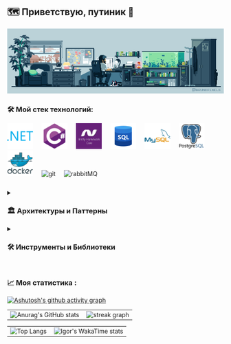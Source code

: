 ## 🗺️ Приветствую, путиник 👋

<!-- Изображение -->

<div align="center">
  <img src="https://github.com/IgorBoytsov/IgorBoytsov/blob/main/gifs/Coding.gif" alt="Coding GIF"/>
</div>

<h3 align="left"> 🛠️ Мой стек технологий:</h3>

<div align="left" style="margin-bottom: 10px;">
  <img src="https://github.com/IgorBoytsov/IgorBoytsov/blob/main/images/dotNetpng.png" alt=".NET" width="60" height="60" />
  
  <img width="12" />
  
  <img src="https://raw.githubusercontent.com/devicons/devicon/master/icons/csharp/csharp-original.svg" alt="csharp" width="60" height="60"/>
  <img width="12" />
  <img src="https://github.com/IgorBoytsov/IgorBoytsov/blob/main/images/EFC-Core.png" alt="csharp" width="60" height="60"/>
   <img width="12" />
  <img src="https://github.com/IgorBoytsov/IgorBoytsov/blob/main/images/icons8-sql-96.png" alt="SQL" width="60" height="60"/>
  
  <img width="12" />
  
  <img src="https://raw.githubusercontent.com/devicons/devicon/master/icons/mysql/mysql-original-wordmark.svg" alt="mysql" width="60" height="60"/> 
  <img width="12" />
  <img src="https://raw.githubusercontent.com/devicons/devicon/master/icons/postgresql/postgresql-original-wordmark.svg" alt="postgresql" width="60" height="60"/> 

  <img width="12" />

  <img src="https://raw.githubusercontent.com/devicons/devicon/master/icons/docker/docker-original-wordmark.svg" alt="docker" width="60" height="60"/>
  <img width="12" />
  <img src="https://www.vectorlogo.zone/logos/git-scm/git-scm-icon.svg" alt="git" width="60" height="60"/> 
  <img width="12" />
  <img src="https://www.vectorlogo.zone/logos/rabbitmq/rabbitmq-icon.svg" alt="rabbitMQ" width="60" height="60"/> 
</div>

<br>

<!-- Доп список -->

<div align="left">
<details>
  <summary><h3>🏛️ Архитектуры и Паттерны</h3></summary>
  
  - 🎨 **Архитектурные стили:** `Чистая архитектура (Clean Architecture)`, `Микросервисы`, `Вертикальные срезы (Vertical Slice)`, `MVVM`.
  - 🧩 **Ключевые паттерны:** `CQRS`, `Repository & Unit of Work`.
  - 🧠 **Подход к проектированию:** `Domain-Driven Design (DDD)`.
  - 📐 **Базовые принципы:** `SOLID`, `KISS`, `DRY`.
    
</details>

<details>
  <summary><h3>🛠️ Инструменты и Библиотеки</h3></summary>
  
  - 🗃️ **Работа с данными:** `Entity Framework Core`.
  - 📡 **Построение API:** `MediatR`, `FluentValidation`, `AutoMapper`.
  - ✅ **Тестирование:** `NUnit`, `Moq`.
  - 📝 **Логирование:** `Serilog`.
    
</details>
</div>

<br>

<!-- Показатели -->

<h3 align="left">📈 Моя статистика :</h3>

[![Ashutosh's github activity graph](https://github-readme-activity-graph.vercel.app/graph?username=igorboytsov&theme=react-dark)](https://github.com/ashutosh00710/github-readme-activity-graph)


<div align="center">
  <table border="0" cellspacing="0" cellpadding="0">
    <tr>
      <td style="padding-right: 10px;">
        <img src="https://github-readme-stats.vercel.app/api?username=IgorBoytsov&show_icons=true&theme=holi" alt="Anurag's GitHub stats" />
      </td>
      <td>
        <img src="https://streak-stats.demolab.com?user=IgorBoytsov&locale=en&mode=daily&theme=shadow-blue&hide_border=false&border_radius=5&order=3" height="220" alt="streak graph"  />
      </td>
    </tr>
  </table>
</div>

<div align="center">
  <table border="0" cellspacing="0" cellpadding="0">
    <tr>
      <td style="padding-right: 10px;">
        <img src="https://github-readme-stats.vercel.app/api/top-langs/?username=IgorBoytsov&layout=donut&theme=github_dark&cache_seconds=14400" alt="Top Langs" />
      </td>
      <td>
        <img src="https://github-readme-stats.vercel.app/api/wakatime?username=IgorBoytsov&theme=github_dark&hide_border=true" alt="Igor's WakaTime stats" /> 
      </td>
    </tr>
  </table>
</div>

<!--  [![Harlok's WakaTime stats](https://github-readme-stats.vercel.app/api/wakatime?username=@IgorBoytsov)](https://github.com/anuraghazra/github-readme-stats)  -->
